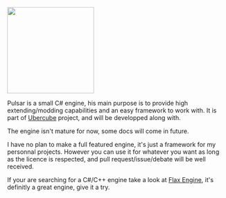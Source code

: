 <img src="https://cdn.discordapp.com/attachments/460497210535182344/760988824381161472/pulsar-colo.png" width="200">

Pulsar is a small C# engine, his main purpose is to provide high extending/modding capabilities and an easy framework to work with.
It is part of [Ubercube](https://github.com/horizon-studio/ubercube) project, and will be developped along with.

The engine isn't mature for now, some docs will come in future.

I have no plan to make a full featured engine, it's just a framework for my personnal projects.
However you can use it for whatever you want as long as the licence is respected, and pull request/issue/debate will be well received.

If your are searching for a C#/C++ engine take a look at [Flax Engine](https://github.com/FlaxEngine/FlaxAPI), it's definitly a great engine, give it a try.
